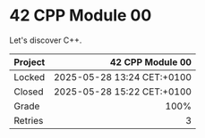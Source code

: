 # 42 CPP Module 00

Let's discover C++.

| Project | 42 CPP Module 00           |
|:--------|---------------------------:|
| Locked  | 2025-05-28 13:24 CET:+0100 |
| Closed  | 2025-05-28 15:22 CET:+0100 |
| Grade   | 100%                       |
| Retries | 3                          |